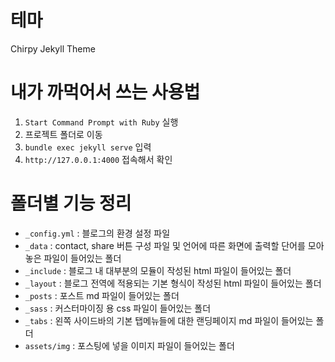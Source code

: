 # 테마
Chirpy Jekyll Theme
# 내가 까먹어서 쓰는 사용법
1. `Start Command Prompt with Ruby` 실행
2. 프로젝트 폴더로 이동
3. `bundle exec jekyll serve` 입력
4. `http://127.0.0.1:4000` 접속해서 확인
# 폴더별 기능 정리
- `_config.yml` : 블로그의 환경 설정 파일
- `_data` : contact, share 버튼 구성 파일 및 언어에 따른 화면에 출력할 단어를 모아놓은 파일이 들어있는 폴더
- `_include` : 블로그 내 대부분의 모듈이 작성된 html 파일이 들어있는 폴더
- `_layout` : 블로그 전역에 적용되는 기본 형식이 작성된 html 파일이 들어있는 폴더
- `_posts` : 포스트 md 파일이 들어있는 폴더
- `_sass` : 커스터마이징 용 css 파일이 들어있는 폴더
- `_tabs` : 왼쪽 사이드바의 기본 탭메뉴들에 대한 랜딩페이지 md 파일이 들어있는 폴더
- `assets/img` : 포스팅에 넣을 이미지 파일이 들어있는 폴더
